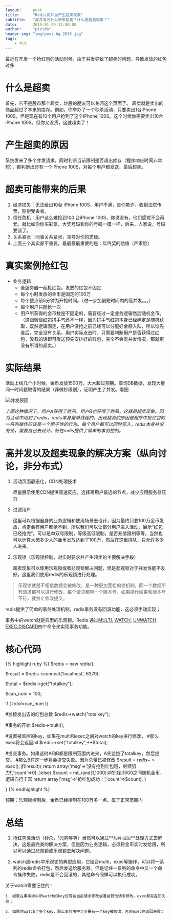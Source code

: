 ```yaml
---
layout:     post
title:      "Redis高并发产生超卖现象"
subtitle:   "高并发为什么带来超卖？什么是超卖现象？"
date:       2015-01-29 12:00:00
author:     "pizida"
header-img: "img/post-bg-2015.jpg"
tags:
    - 生活
---
```




最近在开发一个抢红包的活动时候，由于并发导致了超卖的问题，导致发放的红包过多

# 什么是超卖

首先，它不是股市那个超卖，炒股的朋友可以关闭这个页面了。
超卖就是卖出的商品超过了本来的库存。例如，你举办了一个秒杀活动，只要卖出1台iPhone 100S，但是现在有10个用户抢到了这个iPhone 100S。这个时候你需要卖出10台iPhone 100S。但你又没货，这就超卖了！

# 产生超卖的原因

系统发来了多个并发请求，同时判断当前限制是否超出库存（程序响应时间非常短），都判断出还有一个iPhone 100S，对每个用户都发送，最后超卖。

# 超卖可能带来的后果

1. 经济损失：无法给出10台 iPhone 100S，用户不满，告你欺诈，收到法院传票，赔偿受害者。
2. 信任危机：用户这么难抢到100 台iPhone 100S，你说没有，他们感觉不会再爱。就比如你你买彩票，大奖号码和你的号码一模一样，后来，人家说，号码要错了。
3. 关系紧张：同事关系紧张，领导对你的质疑。
4. 上面三个其实都不重要，最最最最重要的是：年终奖的估值（严肃脸）  

# 真实案例抢红包

* 业务逻辑
	+ 全服务器一起抢红包，发放的红包不固定	
	+ 每个小时发放的金币是固定的100万
	+ 每个整点前5分钟为开抢时间。（进一步加剧短时间内的高并发。。。）
	+ 每个用户只能抢一次
	+ 用户所获得的金币数是不固定的，需要经过一定业务逻辑然后随机金币。（这跟微信红包拼手气还不一样，因为拼手气红包本身已经确定是随机获取，既然逻辑固定，在用户没抢之前已经可以分配好金额入队，所以谁先谁后，完全没有关系。用户实际点击时，只需要判断用户是否获得过红包，没有的话即可发送预先安排好的红包，完全不会有并发情况，那就更没有所谓的超卖。）

# 实际结果

活动上线几个小时候，金币发放1500万，大大超过预期。查询DB数据，发现大量同一时间戳取得的结果（非微秒级别），证明产生了并发。看图

![并发原因](http://7xqfiw.com1.z0.glb.clouddn.com/04140013_NzXS.jpg)

*上图这种情况下，用户A获得了商品，用户B也获得了商品，这就是超卖现象。因为活动中用到了redis，redis本身是单线程的，出现超卖的原因是程序中抢红包的一系列操作应该是一个原子性的行为。每个用户都可以同时写入，redis本身并没有锁，需要自己去设计。好在redis提供了简单的事务控制。*

# 高并发以及超卖现象的解决方案（纵向讨论，非分布式）

1. 活动页面静态化，CDN处理技术
  
	尽量展示使用CDN提供高速反应，选择离用户最近的节点，减少应用服务器压力

2. 过滤用户
	
	这里可以根据自身的业务逻辑和使用场景去设计，因为最终只要100万金币发放，肯定会有用户都抢不到，所以我们可以让部分用户进入活动，展示“红包已经抢完”。可以是单双号限制，等级高低限制，是否充值限制等等。当然也可以计算大概多少人的金币发放达到了100万，然后在这里排队，只允许多少人进来。

3. 乐观锁（乐观锁控制，对实时要求并产生超卖的主要解决手段）

	超卖现象可以使用乐观锁或者悲观锁解决问题，但是悲观锁对于并发性能不友好。这里我们使用redis的乐观锁进行处理。

>乐观锁就是不相信数据会被修改，是一种更加宽松的锁机制。同一个数据所有请求都可以进行修改。每个请求都带一个版本号，如果操作结束和版本号不符，就禁止修改提交。

redis提供了简单的事务处理机制，redis事务没有回滚功能，这必须手动实现； 

事务中的watch就是典型的乐观锁。Redis 通过[MULTI](http://redisdoc.com/transaction/multi.html), [WATCH](http://redisdoc.com/transaction/watch.html), [UNWATCH](http://redisdoc.com/transaction/unwatch.html) , [EXEC](http://redisdoc.com/transaction/exec.html),[DISCARD](http://redisdoc.com/transaction/discard.html)四个命令来实现事务功能。

# 核心代码
 {% highlight ruby %}
 $redis = new redis();

 $result = $redis->connect('localhost', 6379);

 $total = $redis->get("totalkey");

 $can_num = 100;

 if ( $total <$can_num ){ 

  #监控发出去的红包总数  $redis->watch("totalkey");

  #事务的开始
  $redis->multi();

  #设置被监控的key，如果在multi和exec之间对watch的key进行修改，
  #那么exec将会返回nil
  $redis->set("totalkey",++$total);

  #提交事务。如果这时A和B都是限制范围内进来，A先监控了totalkey，然后提交。
  #那么B在这一步将会提交失败。因为总量已被修改
  $result = $redis->exec();
  if (!$result){
    return array('msg'=>'没有抢到红包哦，继续努力!','count'=>0);
  }else{
    $count = mt_rand(1,1000);#在0到1000之间随机金币，逻辑自行丰富
    return array('msg'=>'抢红包成功！','count'=>$count);
  }

}
{% endhighlight %}

预期：乐观锁控制后，金币已经控制在100万多一点。属于正常范围内

# 总结
1. 抢红包类活动（秒杀，1元购等等）当然可以通过**`队列+延迟`**处理方式去解决，这是最完美的解决方案，但是因为业务逻辑，必须将金币实时发给用，所以可以通过悲观锁或乐观锁去解决问题。

2. watch是redis中乐观锁的典型应用，它结合multi，exec等操作，可以将一系列的redis命令打包，然后发送给服务器。但是记住一系列的命令中又一个命令操作失败，redis是不会回滚的，其他命令照样可以执行成功。

关于watch需要记住的：

	1. 如果在事务块中所watch的key没有被当前请求修改或者被其他请求修改，exec都将返回失败；

	2. 如果你watch了多个key，那么事务块中至少要有一个key被修改，否则exec也返回失败；


